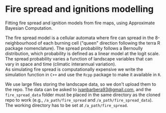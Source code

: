 # Fire spread and ignitions modelling

Fitting fire spread and ignition models from fire maps, using Approximate Bayesian Computation.

The fire spread model is a cellular automata where fire can spread in the 8-neighbourhood of each burning cell ("queen" direction following the terra R package nomenclature). The spread probability follows a Bernoully distribution, which probability is defined as a linear model at the logit scale. The spread probability varies a function of landscape variables that can vary in space and time (climatic interannual variation).  
As simulating fire spread is computationally expensive we write the simulation function in ```C++``` and use the ```Rcpp``` package to make it available in ```R```.  
  
We use large files storing the landscape data, so we don't upload them to the repo. The data can be asked to ivanbarbera93@gmail.com, and the ```fire_spread_data``` folder must be placed in the same directory as the cloned repo to work (e.g., ```/a_path/fire_spread``` and ```/a_path/fire_spread_data```). The working directory has to be set at ```/a_path/fire_spread```.
